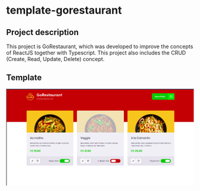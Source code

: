 # template-gorestaurant

## Project description

This project is GoRestaurant, which was developed to improve the concepts of ReactJS together with Typescript. This project also includes the CRUD (Create, Read, Update, Delete) concept.

## Template

![GitHub Logo](template-gorestaurant.png)
